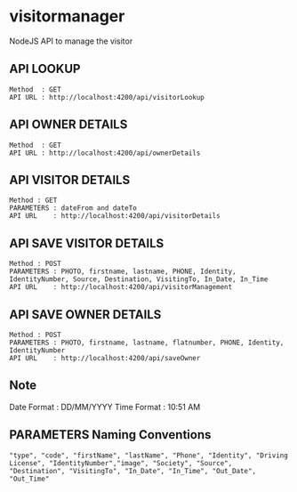 # visitormanager
NodeJS API to manage the visitor

## API LOOKUP
	Method  : GET
	API URL : http://localhost:4200/api/visitorLookup

## API OWNER DETAILS
	Method  : GET
	API URL : http://localhost:4200/api/ownerDetails

## API VISITOR DETAILS
	Method : GET
	PARAMETERS : dateFrom and dateTo
	API URL    : http://localhost:4200/api/visitorDetails
	
## API SAVE VISITOR DETAILS
	Method : POST
	PARAMETERS : PHOTO, firstname, lastname, PHONE, Identity, IdentityNumber, Source, Destination, VisitingTo, In_Date, In_Time
	API URL    : http://localhost:4200/api/visitorManagement
	
## API SAVE OWNER DETAILS
	Method : POST
	PARAMETERS : PHOTO, firstname, lastname, flatnumber, PHONE, Identity, IdentityNumber
	API URL    : http://localhost:4200/api/saveOwner
	
## Note 
   Date Format : DD/MM/YYYY 
   Time Format : 10:51 AM
   
## PARAMETERS Naming Conventions
	"type", "code", "firstName", "lastName", "Phone", "Identity", "Driving License", "IdentityNumber","image", "Society", "Source", "Destination", "VisitingTo", "In_Date", "In_Time", "Out_Date", "Out_Time"